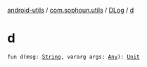 [android-utils](../../index.md) / [com.sophoun.utils](../index.md) / [DLog](index.md) / [d](./d.md)

# d

`fun d(msg: `[`String`](https://kotlinlang.org/api/latest/jvm/stdlib/kotlin/-string/index.html)`, vararg args: `[`Any`](https://kotlinlang.org/api/latest/jvm/stdlib/kotlin/-any/index.html)`): `[`Unit`](https://kotlinlang.org/api/latest/jvm/stdlib/kotlin/-unit/index.html)